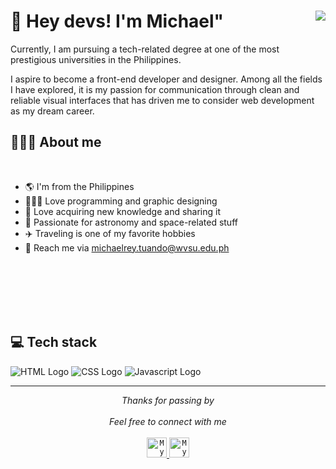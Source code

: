 # 🖖 Hey devs! I'm Michael" <img align="right" src="https://komarev.com/ghpvc/?username=michaelryt&style=flat-square&color=blueviolet">

Currently, I am pursuing a tech-related degree at one of the most prestigious universities in the Philippines.

I aspire to become a front-end developer and designer. Among all the fields I have explored, it is my passion for communication through clean and reliable visual interfaces that has driven me to consider web development as my dream career.

## 👨🏻‍💻 About me

<br>

<!-- <img src="./images/message.gif" width="300px" align="right"> -->

- 🌎 I'm from the Philippines
- 👨🏻‍💻 Love programming and graphic designing
- 🧠 Love acquiring new knowledge and sharing it
- 🌌 Passionate for astronomy and space-related stuff
- ✈️ Traveling is one of my favorite hobbies
- 📧 Reach me via michaelrey.tuando@wvsu.edu.ph

<br>
<br>
<br>
<br>
<br>

## 💻 Tech stack

![HTML Logo](/images/html5.svg)
![CSS Logo](/images/css3.svg)
![Javascript Logo](/images/javascript.svg)
<!-- ![ReactJS Logo](/images/reactjs.svg)
![NextJS Logo](/images/nextjs.svg)
![Typescript Logo](/images/typescript.svg)
![React-Native Logo](/images/react-native.svg) -->

---

<p align="center" > 
  <i>Thanks for passing by</i><br><br>
  <i>Feel free to connect with me</i><br><br>
  <a href="https://www.linkedin.com/in/michael-rey-tuando-wvsu">
  <code><img alt="My linkedin" width="32" src="./images/linkedin.svg" /></code>
</a>
<a href="https://instagram.com/michaelryt">
<code><img alt="My e-mail" width="32" src="./images/instagram.svg" /></code>
</a>
</p>
